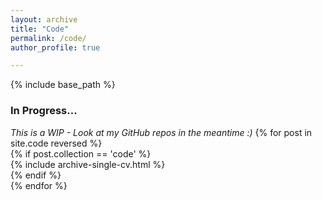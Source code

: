 ```yaml
---
layout: archive
title: "Code"
permalink: /code/
author_profile: true

---
```


{% include base_path %}

### In Progress...

*This is a WIP - Look at my GitHub repos in the meantime :)*
{% for post in site.code reversed %}  
  {% if post.collection == 'code' %}  
    {% include archive-single-cv.html %}  
  {% endif %}  
{% endfor %}  
